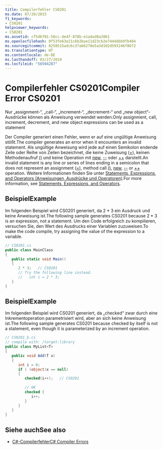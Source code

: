 ```yaml
---
title: Compilerfehler CS0201
ms.date: 07/20/2015
f1_keywords:
- CS0201
helpviewer_keywords:
- CS0201
ms.assetid: cf5d6701-50cc-4e4f-878b-e1a4ad8a2061
ms.openlocfilehash: 0f53fe63e21c6b2bae11d23cb2e744ddbb9fb484
ms.sourcegitcommit: 8258515adc6c37ab6278e5a3d102d593246f8672
ms.translationtype: HT
ms.contentlocale: de-DE
ms.lasthandoff: 03/27/2019
ms.locfileid: "58504287"
---
```

# <a name="compiler-error-cs0201"></a><span data-ttu-id="7c931-102">Compilerfehler CS0201</span><span class="sxs-lookup"><span data-stu-id="7c931-102">Compiler Error CS0201</span></span>

<span data-ttu-id="7c931-103">Nur „assignment-“, „call-“, „increment-“, „decrement-“ und „new object“-Ausdrücke können als Anweisung verwendet werden.</span><span class="sxs-lookup"><span data-stu-id="7c931-103">Only assignment, call, increment, decrement, and new object expressions can be used as a statement</span></span>  
  
 <span data-ttu-id="7c931-104">Der Compiler generiert einen Fehler, wenn er auf eine ungültige Anweisung stößt.</span><span class="sxs-lookup"><span data-stu-id="7c931-104">The compiler generates an error when it encounters an invalid statement.</span></span> <span data-ttu-id="7c931-105">Als ungültige Anweisung wird jede auf einen Semikolon endende Zeile oder Reihe von Zeilen bezeichnet, die keine Zuweisung ([=](../operators/assignment-operator.md)), keinen Methodenaufruf [()](../operators/invocation-operator.md) und keine Operation mit [new](../keywords/new.md), [--](../operators/arithmetic-operators.md#decrement-operator---) oder [++](../operators/arithmetic-operators.md#increment-operator-) darstellt.</span><span class="sxs-lookup"><span data-stu-id="7c931-105">An invalid statement is any line or series of lines ending in a semicolon that does not represent an assignment ([=](../operators/assignment-operator.md)), method call [()](../operators/invocation-operator.md), [new](../keywords/new.md), [--](../operators/arithmetic-operators.md#decrement-operator---) or [++](../operators/arithmetic-operators.md#increment-operator-) operation.</span></span> <span data-ttu-id="7c931-106">Weitere Informationen finden Sie unter [Statements, Expressions, and Operators (Anweisungen, Ausdrücke und Operatoren)](../../programming-guide/statements-expressions-operators/index.md).</span><span class="sxs-lookup"><span data-stu-id="7c931-106">For more information, see [Statements, Expressions, and Operators](../../programming-guide/statements-expressions-operators/index.md).</span></span>  
  
## <a name="example"></a><span data-ttu-id="7c931-107">Beispiel</span><span class="sxs-lookup"><span data-stu-id="7c931-107">Example</span></span>

 <span data-ttu-id="7c931-108">Im folgenden Beispiel wird CS0201 generiert, da 2 \* 3 ein Ausdruck und keine Anweisung ist.</span><span class="sxs-lookup"><span data-stu-id="7c931-108">The following sample generates CS0201 because 2 \* 3 is an expression, not a statement.</span></span> <span data-ttu-id="7c931-109">Um den Code erfolgreich zu kompilieren, versuchen Sie, den Wert des Ausdrucks einer Variablen zuzuweisen.</span><span class="sxs-lookup"><span data-stu-id="7c931-109">To make the code compile, try assigning the value of the expression to a  variable.</span></span>  

```csharp
// CS0201.cs  
public class MainClass  
{  
   public static void Main()  
   {  
      2 * 3;   // CS0201  
      // Try the following line instead.  
      //   int i = 2 * 3;  
   }  
}  
```

## <a name="example"></a><span data-ttu-id="7c931-110">Beispiel</span><span class="sxs-lookup"><span data-stu-id="7c931-110">Example</span></span>

 <span data-ttu-id="7c931-111">Im folgenden Beispiel wird CS0201 generiert, da „checked“ zwar durch eine Inkrementoperation parametrisiert wird, aber an sich keine Anweisung ist.</span><span class="sxs-lookup"><span data-stu-id="7c931-111">The following sample generates CS0201 because checked by itself is not a statement, even though it is parameterized by an increment operation.</span></span>  

```csharp
// CS0201_b.cs  
// compile with: /target:library  
public class MyList<T>
{  
   public void Add(T x)  
   {  
      int i = 0;  
      if ( (object)x == null)  
      {  
         checked(i++);   // CS0201  
  
         // OK  
         checked {  
            i++;
         }  
      }  
   }  
}  
```

## <a name="see-also"></a><span data-ttu-id="7c931-112">Siehe auch</span><span class="sxs-lookup"><span data-stu-id="7c931-112">See also</span></span>

- [<span data-ttu-id="7c931-113">C#-Compilerfehler</span><span class="sxs-lookup"><span data-stu-id="7c931-113">C# Compiler Errors</span></span>](../../../csharp/language-reference/compiler-messages/index.md)
